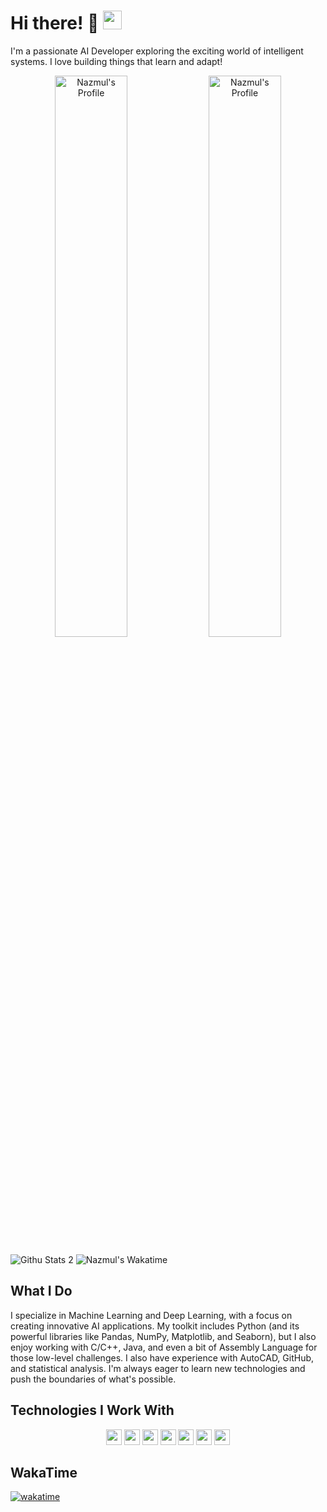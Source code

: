 # Hi there! 👋 <img src="https://media.giphy.com/media/hvRJclQo9IxtO/giphy.gif" width="30" height="30">

I'm a passionate AI Developer exploring the exciting world of intelligent systems. I love building things that learn and adapt!

<p align="center">
  <img src="https://github-readme-stats.vercel.app/api?username=nazmul-1117&show_icons=true&theme=cobalt" alt="Nazmul's Profile" width="48%"/>
  <img src="https://github-readme-streak-stats.herokuapp.com/?user=nazmul-1117&theme=cobalt" alt="Nazmul's Profile" width="48%"/>
</p>

<p align="center">
  
  ![Githu Stats 2](https://github-readme-stats.vercel.app/api/top-langs/?username=nazmul-1117)
  ![Nazmul's Wakatime](https://github-readme-stats-1chooo.vercel.app/api/wakatime?username=nazmul_1117&layout=compact&langs_count=8&theme=nord)
</p>


## What I Do

I specialize in Machine Learning and Deep Learning, with a focus on creating innovative AI applications. My toolkit includes Python (and its powerful libraries like Pandas, NumPy, Matplotlib, and Seaborn), but I also enjoy working with C/C++, Java, and even a bit of Assembly Language for those low-level challenges.  I also have experience with AutoCAD, GitHub, and statistical analysis. I'm always eager to learn new technologies and push the boundaries of what's possible.


## Technologies I Work With

<p align="center">
  <img src="https://img.shields.io/badge/Python-expert-yellow?logo=python&logoColor=yellow" height="25">
  <img src="https://img.shields.io/badge/Numpy-expert-red?logo=numpy&logoColor=013243" height="25">
  <img src="https://img.shields.io/badge/Pandas-expert-blue?logo=pandas&logoColor=150458" height="25">
  <img src="https://img.shields.io/badge/Tensorflow-basic-FF6F00?logo=tensorflow&logoColor=FF6F00" height="25">
  <img src="https://img.shields.io/badge/Scikit--Learn-basic-4051B5?logo=scikitlearn&logoColor=#7931E" height="25">
  <img src="https://img.shields.io/badge/C/C++-expert-heighlight?logo=cplusplus&logoColor=00599C" height="25">
  <img src="https://img.shields.io/badge/AutoCAD-intermediate-E51050?logo=autocad&logoColor=E51050" height="25">
</p>


## WakaTime
[![wakatime](https://wakatime.com/badge/user/fd60cad2-50ca-47ab-9c36-5027c68e75bc.svg)][def]


[def]: https://wakatime.com/@fd60cad2-50ca-47ab-9c36-5027c68e75bc
